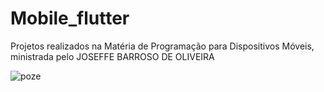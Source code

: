 # Mobile_flutter

Projetos realizados na Matéria de Programação para Dispositivos Móveis, ministrada pelo JOSEFFE BARROSO DE OLIVEIRA

![poze](https://user-images.githubusercontent.com/61985297/162432852-837c47dc-93be-4120-a8ad-05e631d7360e.gif)
